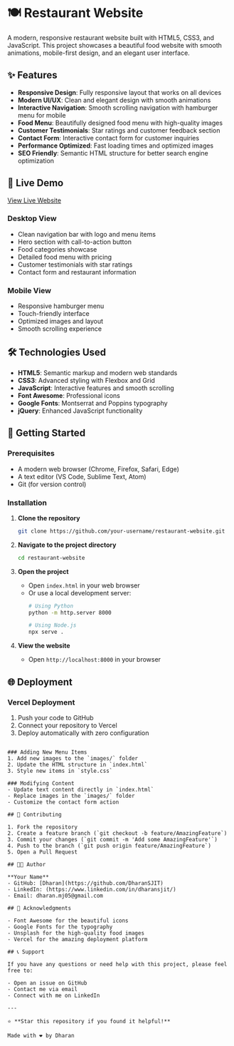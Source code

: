 # 🍽️ Restaurant Website

A modern, responsive restaurant website built with HTML5, CSS3, and JavaScript. This project showcases a beautiful food website with smooth animations, mobile-first design, and an elegant user interface.

## ✨ Features

- **Responsive Design**: Fully responsive layout that works on all devices
- **Modern UI/UX**: Clean and elegant design with smooth animations
- **Interactive Navigation**: Smooth scrolling navigation with hamburger menu for mobile
- **Food Menu**: Beautifully designed food menu with high-quality images
- **Customer Testimonials**: Star ratings and customer feedback section
- **Contact Form**: Interactive contact form for customer inquiries
- **Performance Optimized**: Fast loading times and optimized images
- **SEO Friendly**: Semantic HTML structure for better search engine optimization

## 🚀 Live Demo

[View Live Website](https://your-vercel-deployment-url.vercel.app)


### Desktop View
- Clean navigation bar with logo and menu items
- Hero section with call-to-action button
- Food categories showcase
- Detailed food menu with pricing
- Customer testimonials with star ratings
- Contact form and restaurant information

### Mobile View
- Responsive hamburger menu
- Touch-friendly interface
- Optimized images and layout
- Smooth scrolling experience

## 🛠️ Technologies Used

- **HTML5**: Semantic markup and modern web standards
- **CSS3**: Advanced styling with Flexbox and Grid
- **JavaScript**: Interactive features and smooth scrolling
- **Font Awesome**: Professional icons
- **Google Fonts**: Montserrat and Poppins typography
- **jQuery**: Enhanced JavaScript functionality

## 🚀 Getting Started

### Prerequisites
- A modern web browser (Chrome, Firefox, Safari, Edge)
- A text editor (VS Code, Sublime Text, Atom)
- Git (for version control)

### Installation

1. **Clone the repository**
   ```bash
   git clone https://github.com/your-username/restaurant-website.git
   ```

2. **Navigate to the project directory**
   ```bash
   cd restaurant-website
   ```

3. **Open the project**
   - Open `index.html` in your web browser
   - Or use a local development server:
     ```bash
     # Using Python
     python -m http.server 8000
     
     # Using Node.js
     npx serve .
     ```

4. **View the website**
   - Open `http://localhost:8000` in your browser

## 🌐 Deployment

### Vercel Deployment
1. Push your code to GitHub
2. Connect your repository to Vercel
3. Deploy automatically with zero configuration
```

### Adding New Menu Items
1. Add new images to the `images/` folder
2. Update the HTML structure in `index.html`
3. Style new items in `style.css`

### Modifying Content
- Update text content directly in `index.html`
- Replace images in the `images/` folder
- Customize the contact form action

## 🤝 Contributing

1. Fork the repository
2. Create a feature branch (`git checkout -b feature/AmazingFeature`)
3. Commit your changes (`git commit -m 'Add some AmazingFeature'`)
4. Push to the branch (`git push origin feature/AmazingFeature`)
5. Open a Pull Request

## 👨‍💻 Author

**Your Name**
- GitHub: [Dharan](https://github.com/DharanSJIT)
- LinkedIn: (https://www.linkedin.com/in/dharansjit/)
- Email: dharan.mj05@gmail.com

## 🙏 Acknowledgments

- Font Awesome for the beautiful icons
- Google Fonts for the typography
- Unsplash for the high-quality food images
- Vercel for the amazing deployment platform

## 📞 Support

If you have any questions or need help with this project, please feel free to:

- Open an issue on GitHub
- Contact me via email
- Connect with me on LinkedIn

---

⭐ **Star this repository if you found it helpful!**

Made with ❤️ by Dharan
